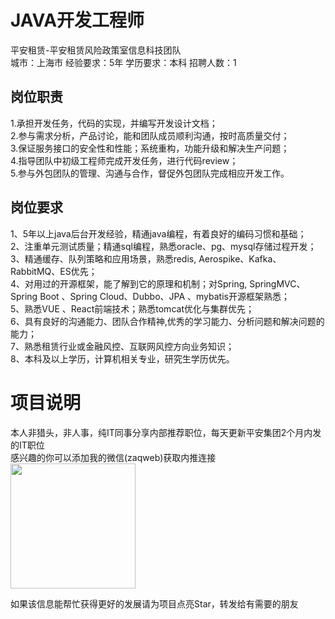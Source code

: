 # JAVA开发工程师
平安租赁-平安租赁风险政策室信息科技团队  
城市：上海市 经验要求：5年 学历要求：本科  招聘人数：1

## 岗位职责
1.承担开发任务，代码的实现，并编写开发设计文档；			   
2.参与需求分析，产品讨论，能和团队成员顺利沟通，按时高质量交付；      
3.保证服务接口的安全性和性能；系统重构，功能升级和解决生产问题；   
4.指导团队中初级工程师完成开发任务，进行代码review；		   
5.参与外包团队的管理、沟通与合作，督促外包团队完成相应开发工作。

## 岗位要求
1、5年以上java后台开发经验，精通java编程，有着良好的编码习惯和基础；			   
2、注重单元测试质量；精通sql编程，熟悉oracle、pg、mysql存储过程开发；			   
3、精通缓存、队列策略和应用场景，熟悉redis, Aerospike、Kafka、RabbitMQ、ES优先；			   
4、对用过的开源框架，能了解到它的原理和机制；对Spring, SpringMVC、Spring Boot 、Spring Cloud、Dubbo、JPA 、mybatis开源框架熟悉；			   
5、熟悉VUE 、React前端技术；熟悉tomcat优化与集群优先；        			   
6、具有良好的沟通能力、团队合作精神,优秀的学习能力、分析问题和解决问题的能力；			   
7、熟悉租赁行业或金融风控、互联网风控方向业务知识；			   
8、本科及以上学历，计算机相关专业，研究生学历优先。

# 项目说明

本人非猎头，非人事，纯IT同事分享内部推荐职位，每天更新平安集团2个月内发的IT职位  
感兴趣的你可以添加我的微信(zaqweb)获取内推连接  
<img src="https://github.com/zaqweb/PA-IT-JOBS/blob/master/WechatICode.jpeg"  height="200" width="200">

如果该信息能帮忙获得更好的发展请为项目点亮Star，转发给有需要的朋友





